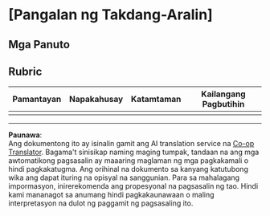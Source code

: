 <!--
CO_OP_TRANSLATOR_METADATA:
{
  "original_hash": "b5f62ec256c7e43e771f0d3b4e1a9130",
  "translation_date": "2025-08-27T23:58:17+00:00",
  "source_file": "lesson-template/assignment.md",
  "language_code": "tl"
}
-->
# [Pangalan ng Takdang-Aralin]

## Mga Panuto

## Rubric

| Pamantayan | Napakahusay | Katamtaman | Kailangang Pagbutihin |
| ---------- | ----------- | ---------- | --------------------- |
|            |             |            |                       |

---

**Paunawa**:  
Ang dokumentong ito ay isinalin gamit ang AI translation service na [Co-op Translator](https://github.com/Azure/co-op-translator). Bagama't sinisikap naming maging tumpak, tandaan na ang mga awtomatikong pagsasalin ay maaaring maglaman ng mga pagkakamali o hindi pagkakatugma. Ang orihinal na dokumento sa kanyang katutubong wika ang dapat ituring na opisyal na sanggunian. Para sa mahalagang impormasyon, inirerekomenda ang propesyonal na pagsasalin ng tao. Hindi kami mananagot sa anumang hindi pagkakaunawaan o maling interpretasyon na dulot ng paggamit ng pagsasaling ito.